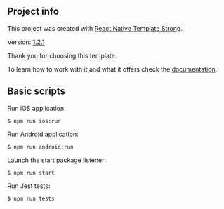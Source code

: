## Project info

This project was created with [React Native Template Strong](https://svbutko.github.io/react-native-template-strong/).

Version: [1.2.1](https://github.com/svbutko/react-native-template-strong/releases/tag/v1.2.1)

Thank you for choosing this template.

To learn how to work with it and what it offers check the [documentation](https://svbutko.github.io/react-native-template-strong/docs/getting-started).

## Basic scripts

Run iOS application:
```shell
$ npm run ios:run
```

Run Android application:
```shell
$ npm run android:run
```

Launch the start package listener:
```shell
$ npm run start
```

Run Jest tests:
```shell
$ npm run tests
```
